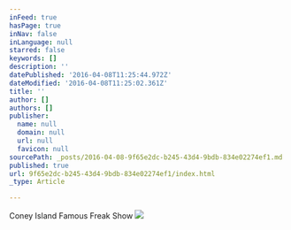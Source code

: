 ```yaml
---
inFeed: true
hasPage: true
inNav: false
inLanguage: null
starred: false
keywords: []
description: ''
datePublished: '2016-04-08T11:25:44.972Z'
dateModified: '2016-04-08T11:25:02.361Z'
title: ''
author: []
authors: []
publisher:
  name: null
  domain: null
  url: null
  favicon: null
sourcePath: _posts/2016-04-08-9f65e2dc-b245-43d4-9bdb-834e02274ef1.md
published: true
url: 9f65e2dc-b245-43d4-9bdb-834e02274ef1/index.html
_type: Article

---
```

Coney Island Famous Freak Show
![](https://the-grid-user-content.s3-us-west-2.amazonaws.com/834939da-a422-4a60-830f-9e6a5e140624.jpg)
